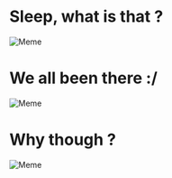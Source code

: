 # Sleep, what is that ?

![Meme](https://raw.githubusercontent.com/H3M3L/HacktoberFest/2021/assets/1.jpg)


# We all been there :/

![Meme](https://raw.githubusercontent.com/H3M3L/HacktoberFest/2021/assets/2.jpg)


# Why though ?

![Meme](https://raw.githubusercontent.com/H3M3L/HacktoberFest/2021/assets/3.jpg)
